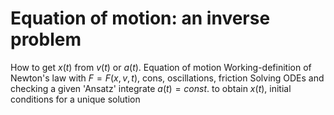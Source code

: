 # Equation of motion: an inverse problem
How to get $x(t)$ from $v(t)$ or $a(t)$.
Equation of motion
Working-definition of Newton's law
with $F=F(x,v,t)$, cons, oscillations, friction
Solving ODEs and checking a given 'Ansatz'
integrate $a(t)=const.$ to obtain $x(t)$,
initial conditions for a unique solution